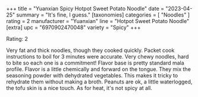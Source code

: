+++
title = "Yuanxian Spicy Hotpot Sweet Potato Noodle"
date = "2023-04-25"
summary = "It's fine, I guess."
[taxonomies]
categories = [ "Noodles" ]
rating = 2
manufacturer = "Yuanxian"
line = "Hotpot Sweet Potato Noodle"
[extra]
upc = "6970902470048"
variety = "Spicy"
+++

Rating: 2

Very fat and thick noodles, though they cooked quickly.
Packet cook instructions to boil for 3 minutes were accurate.
Very chewy noodles, hard to bite so each one is a commitment!
Flavor base is pretty standard mala profile.
Flavor is a little chemically and forward on the tongue.
They mix the seasoning powder with dehydrated vegetables.
This makes it tricky to rehydrate them without making a broth.
Peanuts are ok, a little waterlogged, the tofu skin is a nice touch.
As for heat, it's not spicy at all.

